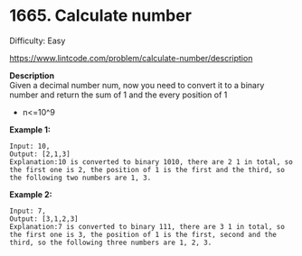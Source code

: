 # 1665. Calculate number

Difficulty: Easy

https://www.lintcode.com/problem/calculate-number/description

**Description**  
Given a decimal number num, now you need to convert it to a binary number and return the sum of 1 and the every position of 1

* n<=10^9

**Example 1:**
```
Input: 10,
Output: [2,1,3]
Explanation:10 is converted to binary 1010, there are 2 1 in total, so the first one is 2, the position of 1 is the first and the third, so the following two numbers are 1, 3.
```

**Example 2:**
```
Input: 7,
Output: [3,1,2,3]
Explanation:7 is converted to binary 111, there are 3 1 in total, so the first one is 3, the position of 1 is the first, second and the third, so the following three numbers are 1, 2, 3.
```
